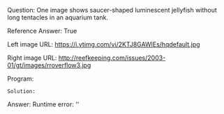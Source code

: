 Question: One image shows saucer-shaped luminescent jellyfish without long tentacles in an aquarium tank.

Reference Answer: True

Left image URL: https://i.ytimg.com/vi/2KTJ8GAWlEs/hqdefault.jpg

Right image URL: http://reefkeeping.com/issues/2003-01/gt/images/rroverflow3.jpg

Program:

```
Solution:
```
Answer: Runtime error: ''

